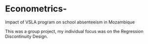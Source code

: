 # Econometrics-
Impact of VSLA program on school absenteeism in Mozambique

This was a group project, my individual focus was on the Regression Discontinuity Design.
